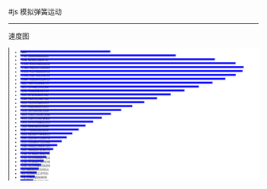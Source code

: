 #js 模拟弹簧运动

----------------------------------
速度图

![Alt text](https://raw.githubusercontent.com/Ryan724/Ryan-blog/master/image/spring.png)

